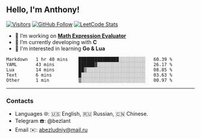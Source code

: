 ## Hello, I'm Anthony!
[![Visitors](https://shields-io-visitor-counter.herokuapp.com/badge?page=bezlant.bezlant&label=visitors&logo=Codeforces&style=for-the-badge&labelColor=black&color=forestgreen)](https://www.youtube.com/watch?v=dQw4w9WgXcQ)
[![GitHub Follow](https://img.shields.io/github/followers/bezlant?label=follow&logo=github&style=for-the-badge&labelColor=black)](https://github.com/bezlant)
[![LeetCode Stats](https://img.shields.io/badge/dynamic/json?style=for-the-badge&labelColor=black&color=darkorange&label=Solved&query=solvedOverTotal&url=https%3A%2F%2Fleetcode-badge.vercel.app%2Fapi%2Fusers%2Fbezlant&logo=leetcode&logoColor=yellow)](https://leetcode.com/bezlant/)
 
- 🔭 I’m working on **[Math Expression Evaluator](https://github.com/bezlant/math_expression_evaluator)**
- 🌱 I’m currently developing with **C**
- 🧐 I'm interested in learning **Go & Lua**

<!--START_SECTION:waka-->

```text
Markdown   1 hr 40 mins    ███████████████░░░░░░░░░░   60.39 %
YAML       43 mins         ██████▓░░░░░░░░░░░░░░░░░░   26.17 %
Lua        14 mins         ██▒░░░░░░░░░░░░░░░░░░░░░░   08.85 %
Text       6 mins          █░░░░░░░░░░░░░░░░░░░░░░░░   03.63 %
Other      1 min           ▒░░░░░░░░░░░░░░░░░░░░░░░░   00.97 %
```

<!--END_SECTION:waka-->
---
### Contacts
- Languages 🌐: 🇺🇸 English, 🇷🇺 Russian, 🇨🇳 Chinese.
- Telegram ☎️: @bezlant
- Email ✉️: abezludniy@mail.ru
